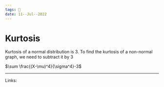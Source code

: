 ```yaml
---
tags: 🌱
date: 11--Jul--2022
---
```


# Kurtosis

Kurtosis of a normal distribution is 3. To find the kurtosis of a non-normal graph, we need to subtract it by 3

$\sum \frac{(X-\mu)^4}{\sigma^4}-3$

---
Links: 